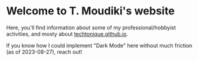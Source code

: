 # Welcome to T. Moudiki's website

Here, you'll find information about some of my professional/hobbyist activities, and mosty about [techtonique.github.io](https://techtonique.github.io).

If you know how I could implement "Dark Mode" here without much friction (as of 2023-08-27), reach out!